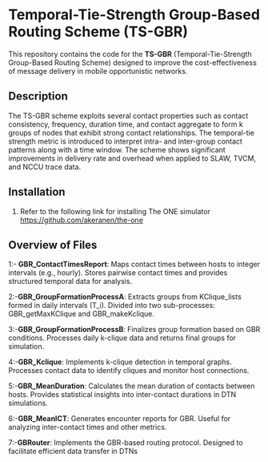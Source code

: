 # Temporal-Tie-Strength Group-Based Routing Scheme (TS-GBR)

This repository contains the code for the **TS-GBR** (Temporal-Tie-Strength Group-Based Routing Scheme) designed to improve the cost-effectiveness of message delivery 
in mobile opportunistic networks.

## Description

The TS-GBR scheme exploits several contact properties such as contact consistency, frequency, duration time, and contact aggregate to form k groups of nodes that
exhibit strong contact relationships. The temporal-tie strength metric is introduced to interpret intra- and inter-group contact patterns along with a time window. 
The scheme shows significant improvements in delivery rate and overhead when applied to SLAW, TVCM, and NCCU trace data.

## Installation

1. Refer to the following link for installing The ONE simulator
    https://github.com/akeranen/the-one


## Overview of Files
1:- **GBR_ContactTimesReport**:
    Maps contact times between hosts to integer intervals (e.g., hourly).
    Stores pairwise contact times and provides structured temporal data for analysis.

2:-**GBR_GroupFormationProcessA**:
    Extracts groups from KClique_lists formed in daily intervals (T_i).
    Divided into two sub-processes: GBR_getMaxKClique and GBR_makeKclique.

3:-**GBR_GroupFormationProcessB**:
    Finalizes group formation based on GBR conditions.
    Processes daily k-clique data and returns final groups for simulation.

4:-**GBR_Kclique**:
    Implements k-clique detection in temporal graphs.
    Processes contact data to identify cliques and monitor host connections.

5:-**GBR_MeanDuration**:
    Calculates the mean duration of contacts between hosts.
    Provides statistical insights into inter-contact durations in DTN simulations.

6:-**GBR_MeanICT**:
    Generates encounter reports for GBR.
    Useful for analyzing inter-contact times and other metrics.

7:-**GBRouter**:
    Implements the GBR-based routing protocol. Designed to facilitate efficient data transfer in DTNs





